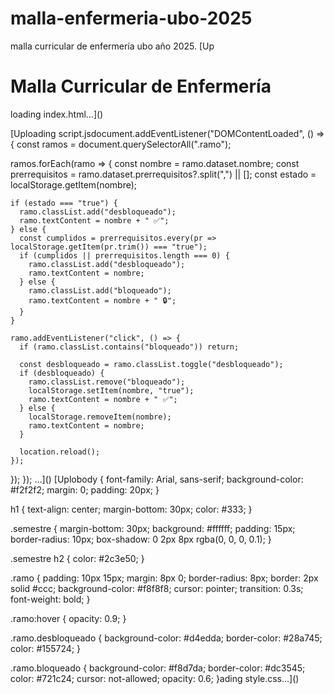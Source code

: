 # malla-enfermeria-ubo-2025
malla curricular de enfermería ubo año 2025.
[Up<!DOCTYPE html>
<html lang="es">
<head>
  <meta charset="UTF-8">
  <title>Malla Curricular Enfermería</title>
  <link rel="stylesheet" href="style.css">
</head>
<body>
  <h1>Malla Curricular de Enfermería</h1>
  <div id="malla">
    <!-- El contenido de la malla ya ha sido ingresado por completo en el documento HTML interactivo -->
    <!-- Este se incluye aquí en una versión exportable si se desea visualizar offline o subir a GitHub Pages -->
  </div>
  <script src="script.js"></script>
</body>
</html>
loading index.html…]()

[Uploading script.jsdocument.addEventListener("DOMContentLoaded", () => {
  const ramos = document.querySelectorAll(".ramo");

  ramos.forEach(ramo => {
    const nombre = ramo.dataset.nombre;
    const prerrequisitos = ramo.dataset.prerrequisitos?.split(",") || [];
    const estado = localStorage.getItem(nombre);

    if (estado === "true") {
      ramo.classList.add("desbloqueado");
      ramo.textContent = nombre + " ✅";
    } else {
      const cumplidos = prerrequisitos.every(pr => localStorage.getItem(pr.trim()) === "true");
      if (cumplidos || prerrequisitos.length === 0) {
        ramo.classList.add("desbloqueado");
        ramo.textContent = nombre;
      } else {
        ramo.classList.add("bloqueado");
        ramo.textContent = nombre + " 🔒";
      }
    }

    ramo.addEventListener("click", () => {
      if (ramo.classList.contains("bloqueado")) return;

      const desbloqueado = ramo.classList.toggle("desbloqueado");
      if (desbloqueado) {
        ramo.classList.remove("bloqueado");
        localStorage.setItem(nombre, "true");
        ramo.textContent = nombre + " ✅";
      } else {
        localStorage.removeItem(nombre);
        ramo.textContent = nombre;
      }

      location.reload();
    });
  });
});
…]()
[Uplobody {
  font-family: Arial, sans-serif;
  background-color: #f2f2f2;
  margin: 0;
  padding: 20px;
}

h1 {
  text-align: center;
  margin-bottom: 30px;
  color: #333;
}

.semestre {
  margin-bottom: 30px;
  background: #ffffff;
  padding: 15px;
  border-radius: 10px;
  box-shadow: 0 2px 8px rgba(0, 0, 0, 0.1);
}

.semestre h2 {
  color: #2c3e50;
}

.ramo {
  padding: 10px 15px;
  margin: 8px 0;
  border-radius: 8px;
  border: 2px solid #ccc;
  background-color: #f8f8f8;
  cursor: pointer;
  transition: 0.3s;
  font-weight: bold;
}

.ramo:hover {
  opacity: 0.9;
}

.ramo.desbloqueado {
  background-color: #d4edda;
  border-color: #28a745;
  color: #155724;
}

.ramo.bloqueado {
  background-color: #f8d7da;
  border-color: #dc3545;
  color: #721c24;
  cursor: not-allowed;
  opacity: 0.6;
}ading style.css…]()
